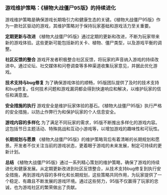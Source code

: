 ### 游戏维护策略：《植物大战僵尸95版》的持续进化

游戏维护策略是确保游戏长期吸引力和健康生态的关键。《植物大战僵尸95版》作为一款社区驱动的游戏，其维护策略对于保持玩家基础和游戏活力至关重要。

**定期更新与改进**
《植物大战僵尸95版》通过定期的更新和改进，不断为玩家带来新的游戏体验。这些更新可能包括新的关卡、植物、僵尸类型，以及游戏平衡的调整。

**社区反馈的整合**
游戏开发者积极整合社区反馈，将玩家的声音纳入游戏的持续改进中。通过论坛、社交媒体和问卷调查等多种渠道收集玩家意见，并据此优化游戏。

**技术支持与bug修复**
为了确保游戏体验的顺畅，95版团队提供了及时的技术支持和bug修复。任何技术问题和游戏漏洞都会得到快速响应和解决，以维护玩家的信任和满意度。

**安全措施的执行**
游戏安全是维护玩家体验的基石。《植物大战僵尸95版》执行严格的安全措施，以防止作弊行为和保护玩家的个人信息安全。

**游戏内容的多样化**
为了满足不同玩家的需求，95版不断推出多样化的游戏内容。这包括节日主题活动、特殊挑战和互动小游戏等，以增加游戏的趣味性和可玩性。

**长期规划与愿景**
《植物大战僵尸95版》的维护策略背后有着清晰的长期规划和愿景。开发者不仅关注当前的游戏状态，更着眼于游戏的未来发展，制定可持续的更新计划。

**总结**
《植物大战僵尸95版》通过一系列精心策划的维护策略，确保了游戏的持续进化和健康发展。从定期更新改进到社区反馈整合，从技术支持bug修复到执行安全措施，再到游戏内容的多样化和长期规划，这些策略共同作用，为玩家提供了一个稳定、有趣且不断发展的游戏环境。通过这些努力，95版不仅赢得了玩家的忠诚，也为游戏社区的繁荣做出了贡献。